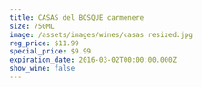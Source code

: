 ```yaml
---
title: CASAS del BOSQUE carmenere
size: 750ML
image: /assets/images/wines/casas resized.jpg
reg_price: $11.99
special_price: $9.99
expiration_date: 2016-03-02T00:00:00.000Z
show_wine: false
---
```



